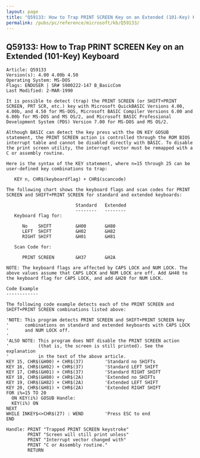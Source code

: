 ```yaml
---
layout: page
title: "Q59133: How to Trap PRINT SCREEN Key on an Extended (101-Key) Keyboard"
permalink: /pubs/pc/reference/microsoft/kb/Q59133/
---
```


## Q59133: How to Trap PRINT SCREEN Key on an Extended (101-Key) Keyboard

	Article: Q59133
	Version(s): 4.00 4.00b 4.50
	Operating System: MS-DOS
	Flags: ENDUSER | SR# S900222-147 B_BasicCom
	Last Modified: 2-MAR-1990
	
	It is possible to detect (trap) the PRINT SCREEN (or SHIFT+PRINT
	SCREEN, PRT SCR, etc.) key with Microsoft QuickBASIC Versions 4.00,
	4.00b, and 4.50 for MS-DOS, Microsoft BASIC Compiler Versions 6.00 and
	6.00b for MS-DOS and MS OS/2, and Microsoft BASIC Professional
	Development System (PDS) Version 7.00 for MS-DOS and MS OS/2.
	
	Although BASIC can detect the key press with the ON KEY GOSUB
	statement, the PRINT SCREEN action is controlled through the ROM BIOS
	interrupt table and cannot be disabled directly with BASIC. To disable
	the print screen utility, the interrupt vector must be remapped with a
	C or assembly routine.
	
	Here is the syntax of the KEY statement, where n=15 through 25 can be
	user-defined key combinations to trap:
	
	   KEY n, CHR$(keyboardflag) + CHR$(scancode)
	
	The following chart shows the keyboard flags and scan codes for PRINT
	SCREEN and SHIFT+PRINT SCREEN for standard and extended keyboards:
	
	                          Standard   Extended
	                          --------   --------
	   Keyboard flag for:
	
	      No    SHIFT         &H00       &H80
	      LEFT  SHIFT         &H02       &H82
	      RIGHT SHIFT         &H01       &H81
	
	   Scan Code for:
	
	      PRINT SCREEN        &H37       &H2A
	
	NOTE: The keyboard flags are affected by CAPS LOCK and NUM LOCK. The
	above values assume that CAPS LOCK and NUM LOCK are off. Add &H40 to
	the keyboard flag for CAPS LOCK, and add &H20 for NUM LOCK.
	
	Code Example
	------------
	
	The following code example detects each of the PRINT SCREEN and
	SHIFT+PRINT SCREEN combinations listed above:
	
	'NOTE: This program detects PRINT SCREEN and SHIFT+PRINT SCREEN key
	'      combinations on standard and extended keyboards with CAPS LOCK
	'      and NUM LOCK off.
	'
	'ALSO NOTE: This program does NOT disable the PRINT SCREEN action
	'           (that is, the screen is still printed). See the explanation
	'           in the text of the above article.
	KEY 15, CHR$(&H00) + CHR$(37)        'Standard no SHIFTs
	KEY 16, CHR$(&H02) + CHR$(37)        'Standard LEFT SHIFT
	KEY 17, CHR$(&H01) + CHR$(37)        'Standard RIGHT SHIFT
	KEY 18, CHR$(&H80) + CHR$(2A)        'Extended no SHIFTs
	KEY 19, CHR$(&H82) + CHR$(2A)        'Extended LEFT SHIFT
	KEY 20, CHR$(&H81) + CHR$(2A)        'Extended RIGHT SHIFT
	FOR i%=15 TO 20
	  ON KEY(i%) GOSUB Handle:
	  KEY(i%) ON
	NEXT
	WHILE INKEY$<>CHR$(27) : WEND        'Press ESC to end
	END
	
	Handle: PRINT "Trapped PRINT SCREEN keystroke"
	        PRINT "Screen will still print unless"
	        PRINT "Interrupt vector changed with"
	        PRINT "C or Assembly routine."
	        RETURN
